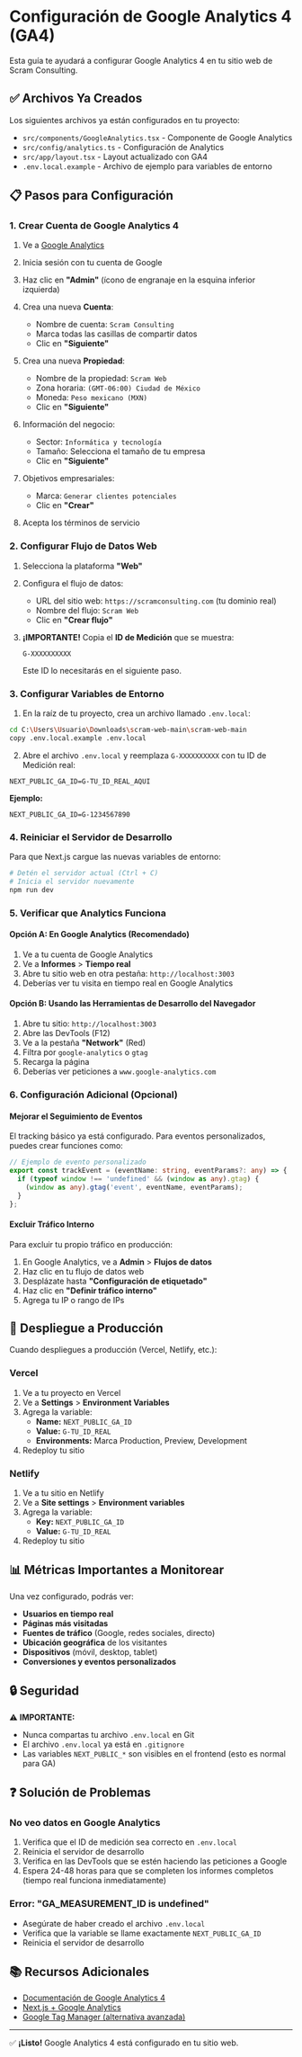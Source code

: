 # Configuración de Google Analytics 4 (GA4)

Esta guía te ayudará a configurar Google Analytics 4 en tu sitio web de Scram Consulting.

## ✅ Archivos Ya Creados

Los siguientes archivos ya están configurados en tu proyecto:

- `src/components/GoogleAnalytics.tsx` - Componente de Google Analytics
- `src/config/analytics.ts` - Configuración de Analytics
- `src/app/layout.tsx` - Layout actualizado con GA4
- `.env.local.example` - Archivo de ejemplo para variables de entorno

## 📋 Pasos para Configuración

### 1. Crear Cuenta de Google Analytics 4

1. Ve a [Google Analytics](https://analytics.google.com/)
2. Inicia sesión con tu cuenta de Google
3. Haz clic en **"Admin"** (ícono de engranaje en la esquina inferior izquierda)
4. Crea una nueva **Cuenta**:
   - Nombre de cuenta: `Scram Consulting`
   - Marca todas las casillas de compartir datos
   - Clic en **"Siguiente"**

5. Crea una nueva **Propiedad**:
   - Nombre de la propiedad: `Scram Web`
   - Zona horaria: `(GMT-06:00) Ciudad de México`
   - Moneda: `Peso mexicano (MXN)`
   - Clic en **"Siguiente"**

6. Información del negocio:
   - Sector: `Informática y tecnología`
   - Tamaño: Selecciona el tamaño de tu empresa
   - Clic en **"Siguiente"**

7. Objetivos empresariales:
   - Marca: `Generar clientes potenciales`
   - Clic en **"Crear"**

8. Acepta los términos de servicio

### 2. Configurar Flujo de Datos Web

1. Selecciona la plataforma **"Web"**
2. Configura el flujo de datos:
   - URL del sitio web: `https://scramconsulting.com` (tu dominio real)
   - Nombre del flujo: `Scram Web`
   - Clic en **"Crear flujo"**

3. **¡IMPORTANTE!** Copia el **ID de Medición** que se muestra:
   ```
   G-XXXXXXXXXX
   ```
   Este ID lo necesitarás en el siguiente paso.

### 3. Configurar Variables de Entorno

1. En la raíz de tu proyecto, crea un archivo llamado `.env.local`:

```bash
cd C:\Users\Usuario\Downloads\scram-web-main\scram-web-main
copy .env.local.example .env.local
```

2. Abre el archivo `.env.local` y reemplaza `G-XXXXXXXXXX` con tu ID de Medición real:

```env
NEXT_PUBLIC_GA_ID=G-TU_ID_REAL_AQUI
```

**Ejemplo:**
```env
NEXT_PUBLIC_GA_ID=G-1234567890
```

### 4. Reiniciar el Servidor de Desarrollo

Para que Next.js cargue las nuevas variables de entorno:

```bash
# Detén el servidor actual (Ctrl + C)
# Inicia el servidor nuevamente
npm run dev
```

### 5. Verificar que Analytics Funciona

#### Opción A: En Google Analytics (Recomendado)

1. Ve a tu cuenta de Google Analytics
2. Ve a **Informes** > **Tiempo real**
3. Abre tu sitio web en otra pestaña: `http://localhost:3003`
4. Deberías ver tu visita en tiempo real en Google Analytics

#### Opción B: Usando las Herramientas de Desarrollo del Navegador

1. Abre tu sitio: `http://localhost:3003`
2. Abre las DevTools (F12)
3. Ve a la pestaña **"Network"** (Red)
4. Filtra por `google-analytics` o `gtag`
5. Recarga la página
6. Deberías ver peticiones a `www.google-analytics.com`

### 6. Configuración Adicional (Opcional)

#### Mejorar el Seguimiento de Eventos

El tracking básico ya está configurado. Para eventos personalizados, puedes crear funciones como:

```typescript
// Ejemplo de evento personalizado
export const trackEvent = (eventName: string, eventParams?: any) => {
  if (typeof window !== 'undefined' && (window as any).gtag) {
    (window as any).gtag('event', eventName, eventParams);
  }
};
```

#### Excluir Tráfico Interno

Para excluir tu propio tráfico en producción:

1. En Google Analytics, ve a **Admin** > **Flujos de datos**
2. Haz clic en tu flujo de datos web
3. Desplázate hasta **"Configuración de etiquetado"**
4. Haz clic en **"Definir tráfico interno"**
5. Agrega tu IP o rango de IPs

## 🚀 Despliegue a Producción

Cuando despliegues a producción (Vercel, Netlify, etc.):

### Vercel

1. Ve a tu proyecto en Vercel
2. Ve a **Settings** > **Environment Variables**
3. Agrega la variable:
   - **Name:** `NEXT_PUBLIC_GA_ID`
   - **Value:** `G-TU_ID_REAL`
   - **Environments:** Marca Production, Preview, Development
4. Redeploy tu sitio

### Netlify

1. Ve a tu sitio en Netlify
2. Ve a **Site settings** > **Environment variables**
3. Agrega la variable:
   - **Key:** `NEXT_PUBLIC_GA_ID`
   - **Value:** `G-TU_ID_REAL`
4. Redeploy tu sitio

## 📊 Métricas Importantes a Monitorear

Una vez configurado, podrás ver:

- **Usuarios en tiempo real**
- **Páginas más visitadas**
- **Fuentes de tráfico** (Google, redes sociales, directo)
- **Ubicación geográfica** de los visitantes
- **Dispositivos** (móvil, desktop, tablet)
- **Conversiones y eventos personalizados**

## 🔒 Seguridad

⚠️ **IMPORTANTE:**
- Nunca compartas tu archivo `.env.local` en Git
- El archivo `.env.local` ya está en `.gitignore`
- Las variables `NEXT_PUBLIC_*` son visibles en el frontend (esto es normal para GA)

## ❓ Solución de Problemas

### No veo datos en Google Analytics

1. Verifica que el ID de medición sea correcto en `.env.local`
2. Reinicia el servidor de desarrollo
3. Verifica en las DevTools que se estén haciendo las peticiones a Google
4. Espera 24-48 horas para que se completen los informes completos (tiempo real funciona inmediatamente)

### Error: "GA_MEASUREMENT_ID is undefined"

- Asegúrate de haber creado el archivo `.env.local`
- Verifica que la variable se llame exactamente `NEXT_PUBLIC_GA_ID`
- Reinicia el servidor de desarrollo

## 📚 Recursos Adicionales

- [Documentación de Google Analytics 4](https://support.google.com/analytics/answer/10089681)
- [Next.js + Google Analytics](https://nextjs.org/docs/app/building-your-application/optimizing/analytics)
- [Google Tag Manager (alternativa avanzada)](https://tagmanager.google.com/)

---

✅ **¡Listo!** Google Analytics 4 está configurado en tu sitio web.
